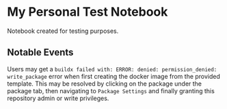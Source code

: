 # My Personal Test Notebook
Notebook created for testing purposes. 

## Notable Events
Users may get a ```buildx failed with: ERROR: denied: permission_denied: write_package``` error when first creating the docker image from the provided template. This may be resolved by clicking on the package under the package tab, then navigating to ```Package Settings``` and finally granting this repository admin or write privileges.
